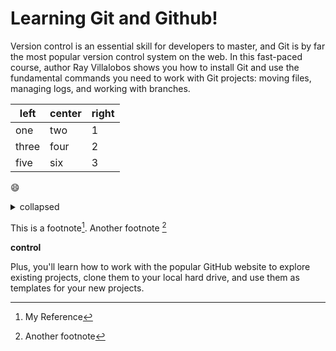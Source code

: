 # Learning Git and Github! 

Version control is an essential skill for developers to master, and Git is by far the most popular version control system on the web. In this fast-paced course, author Ray Villalobos shows you how to install Git and use the fundamental commands you need to work with Git projects: moving files, managing logs, and working with branches.

|left|center|right|
|--- |---   |---  |
one |  two   |1
|three|four|2|
|five|six|3|

😄

<details>
  <summary>collapsed</summary>
  # Header
  This is the copy of the collapsed text
</details>


This is a footnote[^1]. Another footnote [^2]

[^1]: My Reference 
[^2]: Another footnote


**control** 

Plus, you'll learn how to work with the popular GitHub website to explore existing projects, clone them to your local hard drive, and use them as templates for your new projects.

